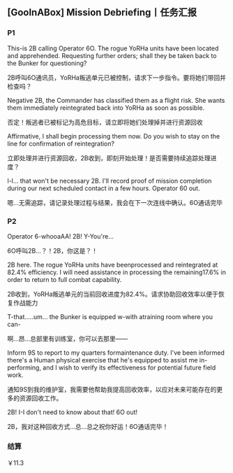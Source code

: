 ## [GooInABox] Mission Debriefing丨任务汇报

### P1

This-is 2B calling Operator 6O. The rogue YoRHa units have been located and apprehended. Requesting further orders;  shall they be taken back to the Bunker for questioning?

2B呼叫6O通讯员，YoRHa叛逃单元已被控制，请求下一步指令。要将她们带回并检查吗？

Negative 2B, the Commander has classified them as a flight risk.  She wants them immediately reintegrated back into YoRHa as soon as possible.

否定！叛逃者已被标记为高危目标，请立即将她们处理掉并进行资源回收

Affirmative, I shall begin processing them now.  Do you wish to stay on the line for confirmation of reintegration?

立即处理并进行资源回收，2B收到，即刻开始处理！是否需要持续追踪处理进度？

l-l... that won't be necessary 2B.  I'll record proof of mission completion during our next scheduled contact in a few hours.  Operator 60 out.

嗯…无需追踪，请记录处理过程与结果，我会在下一次连线中确认。6O通话完毕

### P2

Operator 6-whooaAA! 2B! Y-You're…

6O呼叫2B…？！2B，你这是？！

2B here. The rogue YoRHa units have beenprocessed and reintegrated at 82.4% efficiency.  I will need assistance in processing the remaining17.6% in order to return to full combat capability.

2B收到，YoRHa叛逃单元的当前回收进度为82.4%。请求协助回收效率以便于恢复作战能力

T-that…..um... the Bunker is equipped w-with atraining room where you can-

啊…昂…总部里有训练室，你可以去那里——

Inform 9S to report to my quarters formaintenance duty. I've been informed there's a  Human physical exercise that he's equipped to assist me in-performing, and I wish to verify its effectiveness for potential future field work.

通知9S到我的维护室，我需要他帮助我提高回收效率，以应对未来可能存在的更多的资源回收工作。

2B!  I-I don't need to know about that!  6O out!

2B，我对这种回收方式…总…总之祝你好运！6O通话完毕！

### 结算

￥11.3

